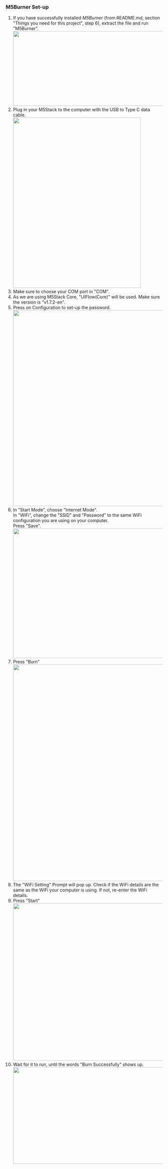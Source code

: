 ### M5Burner Set-up
1) If you have successfully installed _M5Burner_ (from README.md, section "Things you need for this project", step 6), extract the file and run "M5Burner". <br/> <img src="https://user-images.githubusercontent.com/56757186/110086919-efceb080-7dcd-11eb-9f75-a32df62a41f7.png" width="500" height="239">
2) Plug in your M5Stack to the computer with the USB to Type C data cable.<br/> <img src="https://user-images.githubusercontent.com/56757186/110088664-1d1c5e00-7dd0-11eb-8135-6faa66e029de.jpg" width="409" height="544">
3) Make sure to choose your COM port in "COM". <br/>
4) As we are using M5Stack Core, "UIFlow(Core)" will be used. Make sure the version is "v1.7.2-en". <br/>
5) Press on Configuration to set-up the password. <br/> <img src="https://user-images.githubusercontent.com/56757186/110089943-b26c2200-7dd1-11eb-963a-7005614f187d.jpg" width="577" height="626">
6) In "Start Mode", choose "Internet Mode". <br/> In "WiFi", change the "SSID" and "Password" to the same WiFi configuration you are using on your computer. <br/> Press "Save".<br/> <img src="https://user-images.githubusercontent.com/56757186/110091241-383c9d00-7dd3-11eb-98b6-debf9ee188a8.png" width="596" height="414"> 
7) Press "Burn" <br/> <img src="https://user-images.githubusercontent.com/56757186/110094113-6cfe2380-7dd6-11eb-840a-ae035269e863.jpg" width="535" height="692">
8) The "WiFi Setting" Prompt will pop up. Check if the WiFi details are the same as the WiFi your computer is using. If not, re-enter the WiFi details. 
9) Press "Start" <br/> <img src="https://user-images.githubusercontent.com/56757186/110094568-eeee4c80-7dd6-11eb-8550-fdc930c63ca1.jpg" width="589" height="503"> 
10) Wait for it to run, until the words "Burn Successfully" shows up. <br/> <img src="https://user-images.githubusercontent.com/56757186/110095282-b4d17a80-7dd7-11eb-8e0e-7b2b5ae8aac0.jpg" width="879" height="309">
